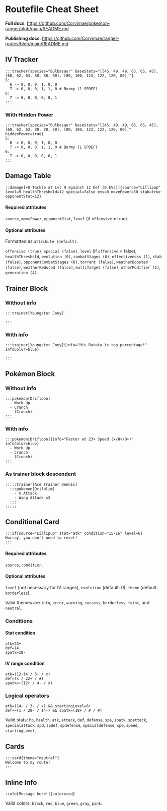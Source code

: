 # Routefile Cheat Sheet

**Full docs**: https://github.com/Corvimae/pokemon-ranger/blob/main/README.md

**Publishing docs**: https://github.com/Corvimae/ranger-routes/blob/main/README.md

## IV Tracker

```
:::tracker{species="Bulbasaur" baseStats="[[45, 49, 49, 65, 65, 45], [60, 62, 63, 80, 80, 60], [80, 100, 123, 122, 120, 80]]"}
5: 
  6 -> 0, 0, 0, 1, 0, 0
  7 -> 0, 0, 0, 1, 1, 0 # Burmy (1 SPDEF)
6:
  7 -> 0, 0, 0, 0, 0, 1
:::
```

### With Hidden Power

```
:::tracker{species="Bulbasaur" baseStats="[[45, 49, 49, 65, 65, 45], [60, 62, 63, 80, 80, 60], [80, 100, 123, 122, 120, 80]]" hiddenPower=true}
5: 
  6 -> 0, 0, 0, 1, 0, 0
  7 -> 0, 0, 0, 1, 1, 0 # Burmy (1 SPDEF)
6:
  7 -> 0, 0, 0, 0, 0, 1
:::
```

## Damage Table

```
::damage[+0 Tackle at Lvl 9 against 12 Def (0 EVs)]{source="Lillipup" level=9 healthThreshold=12 special=false evs=0 movePower=50 stab=true opponentStat=12}
```

#### Required attributes

`source`, `movePower`, `opponentStat`, `level` (if `offensive` = true).

#### Optional attributes

Formatted as `attribute (default)`.

`offensive (true)`, `special (false)`, `level` (if `offensive` = false), `healthThreshold`, `evolution (0)`, `combatStages (0)`, `effectiveness (1)`, `stab (false)`, `opponentCombatStages (0)`, `torrent (false)`, `weatherBoosted (false)`, `weatherReduced (false)`, `multiTarget (false)`, `otherModifier (1)`, `generation (4)`.

## Trainer Block

### Without info
```
:::trainer[Youngster Joey]

:::
```

### With info
```
:::trainer[Youngster Joey]{info="His Ratata is top percentage!" infoColor=blue}

:::
```

## Pokémon Block

### Without info
```
:::pokemon[Drifloon]
  - Work Up
  - Crunch
  - (Crunch)
:::
```

### With info
```
:::pokemon[Drifloon]{info="Faster at 23+ Speed (x/8+/0+)" infoColor=blue}
  - Work Up
  - Crunch
  - (Crunch)
:::
```

### As trainer block descendent

```
:::::trainer[Ace Trainer Dennis]
  :::pokemon[Drifblim]
    - X Attack
    - Wing Attack x2
  :::
:::::
```

## Conditional Card

```
:::if{source="Lillipup" stat="atk" condition="15-16" level=6}
Hurray, you don't need to reset!
:::
```

#### Required attributes

`source`, `condition`.

#### Optional attributes

`level` (not necessary for IV ranges), `evolution` (default: 0), `theme` (default: `borderless`).

Valid themes are `info`, `error`, `warning`, `success`, `borderless`, `faint`, and `neutral`.

### Conditions

#### Stat condition
```
atk=23+
def=14
spatk=18-
```

#### IV range condition
```
atk=(12-14 / 3- / x)
def=(x / 22+ / #)
spatk=~(12+ / 4- / x)
```

### Logical operators
```
atk=(14- / 3- / x) && startingLevel=6+
def=~(x / 28- / 14-) && spatk=(18+ / # / #)
```

Valid stats: `hp`, `health`, `atk`, `attack`, `def`, `defense`, `spa`, `spatk`, `spattack`, `specialattack`, `spd`, `spdef`, `spdefense`, `specialdefense`, `spe`, `speed`, `startingLevel`.

## Cards
```
:::card{theme="neutral"}
Welcome to my route!
:::
```

## Inline Info
```
:info[Message here!]{color=red}
```

Valid colors: `black`, `red`, `blue`, `green`, `gray`, `pink`.


